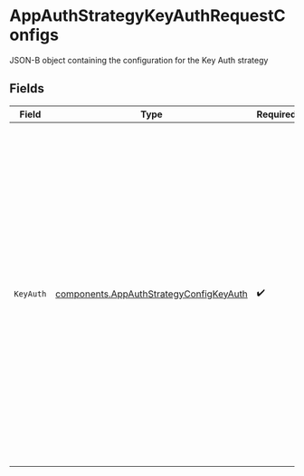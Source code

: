 # AppAuthStrategyKeyAuthRequestConfigs

JSON-B object containing the configuration for the Key Auth strategy


## Fields

| Field                                                                                                                                                                                                                                                                                                                                             | Type                                                                                                                                                                                                                                                                                                                                              | Required                                                                                                                                                                                                                                                                                                                                          | Description                                                                                                                                                                                                                                                                                                                                       |
| ------------------------------------------------------------------------------------------------------------------------------------------------------------------------------------------------------------------------------------------------------------------------------------------------------------------------------------------------- | ------------------------------------------------------------------------------------------------------------------------------------------------------------------------------------------------------------------------------------------------------------------------------------------------------------------------------------------------- | ------------------------------------------------------------------------------------------------------------------------------------------------------------------------------------------------------------------------------------------------------------------------------------------------------------------------------------------------- | ------------------------------------------------------------------------------------------------------------------------------------------------------------------------------------------------------------------------------------------------------------------------------------------------------------------------------------------------- |
| `KeyAuth`                                                                                                                                                                                                                                                                                                                                         | [components.AppAuthStrategyConfigKeyAuth](../../models/components/appauthstrategyconfigkeyauth.md)                                                                                                                                                                                                                                                | :heavy_check_mark:                                                                                                                                                                                                                                                                                                                                | The most basic mode to configure an Application Auth Strategy for an API Product Version. <br/>Using this mode will allow developers to generate API keys that will authenticate their application requests. <br/>Once authenticated, an application will be granted access to any Product Version it is registered for that is configured for Key Auth.<br/> |